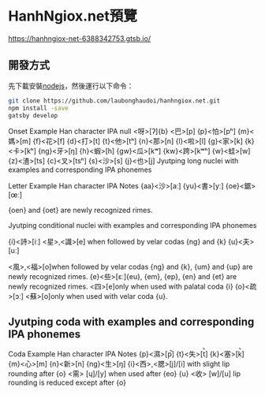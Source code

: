 
# HanhNgiox.net預覽

https://hanhngiox-net-6388342753.gtsb.io/

## 開發方式

先下載安裝[nodejs](https://nodejs.org/)，然後運行以下命令：

```bash
git clone https://github.com/laubonghaudoi/hanhngiox.net.git
npm install -save
gatsby develop
```

Onset 
Example Han character IPA null 
<呀>[ʔ]{b}
<巴>[p]
{p}<怕>[pʰ]
{m}<媽>[m]
{f}<花>[f]
{d}<打>[t]
{t}<他>[tʰ]
{n}<那>[n]
{l}<啦>[l]
{g}<家>[k]
{k}<卡>[kʰ]
{ng}<牙>[ŋ]
{h}<蝦>[h]
{gw}<瓜>[kʷ]
{kw}<跨>[kʷʰ]
{w}<蛙>[w]
{z}<渣>[ts]
{c}<叉>[tsʰ]
{s}<沙>[s]
{j}<也>[j]
Jyutping long nuclei with examples and corresponding IPA phonemes

Letter Example Han character IPA Notes
{aa}<沙>[aː]
{yu}<書>[yː]
{oe}<鋸>[œː]

{oen} and {oet} are newly recognized rimes.

Jyutping conditional nuclei with examples and corresponding IPA phonemes

{i}<詩>[iː]
<星>,<識>[e]
when followed by velar codas {ng} and {k}
{u}<夫>[uː]

<風>,<福>[o]when followed by velar codas {ng} and {k}, {um} and {up} are newly recognized rimes.
{e}<些>[ɛː]{eu}, {em}, {ep}, {en} and {et} are newly recognized rimes.
<四>[e]only when used with palatal coda {i}
{o}<疏>[ɔː]
<蘇>[o]only when used with velar coda {u}.

## Jyutping coda with examples and corresponding IPA phonemes

Coda Example Han character IPA Notes
{p}<濕>[p̚]
{t}<失>[t̚]
{k}<塞>[k̚]
{m}<心>[m]
{n}<新>[n]
{ng}<生>[ŋ]
{i}<西>,<腮>[j]/[i]
with slight lip rounding after {o}
<需>
[ɥ]/[y]
when used after {eo}
{u}
<收>
[w]/[u]
lip rounding is reduced except after {o}